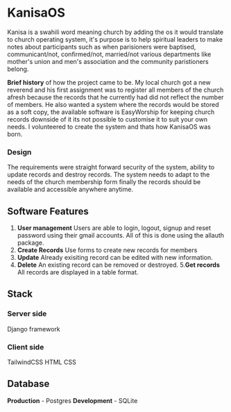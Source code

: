 # KanisaOS
Kanisa is a swahili word meaning church by adding the os it would translate to church operating system, it's purpose is to help spiritual leaders to make notes about participants such as when
parisioners were baptised, communicant/not, confirmed/not, married/not various departments like mother's union and men's association and the community paristioners belong.

**Brief history** of how the project came to be. My local church got a new reverend and his first assignment was to register all members of the church afresh because the records that he currently 
had did not reflect the number of members. He also wanted a system where the records would be stored as a soft copy, the available software is EasyWorship for keeping church records downside of 
it its not possible to customise it to suit your own needs. I volunteered to create the system and thats how KanisaOS was born.

### Design
The requirements were straight forward security of the system, ability to update records and destroy records. The system needs to adapt to the needs of the church membership form finally 
the records should be available and accessible anywhere anytime.

## Software Features
1. **User management**
   Users are able to login, logout, signup and reset password using their gmail accounts. All of this is done using the allauth package.
2. **Create Records**
   Use forms to create new records for members
3. **Update**
   Already exisiting record can be edited with new information.
4. **Delete**
   An existing record can be removed or destroyed.
5.**Get records**
   All records are displayed in a table format.

 ## Stack

 ### Server side
Django framework

### Client side
TailwindCSS
HTML
CSS

## Database
**Production** - Postgres
**Development** - SQLite

